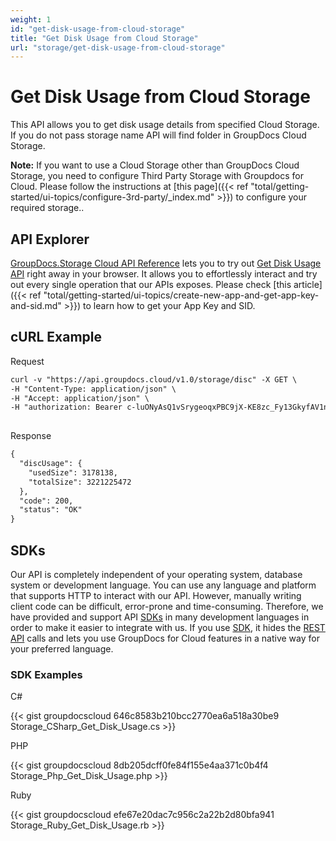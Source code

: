```yaml
---
weight: 1
id: "get-disk-usage-from-cloud-storage"
title: "Get Disk Usage from Cloud Storage"
url: "storage/get-disk-usage-from-cloud-storage"
---
```







# Get Disk Usage from Cloud Storage #

This API allows you to get disk usage details from specified Cloud Storage. If you do not pass storage name API will find folder in GroupDocs Cloud Storage. 

**Note:** If you want to use a Cloud Storage other than GroupDocs Cloud Storage, you need to configure Third Party Storage with Groupdocs for Cloud. Please follow the instructions at [this page]({{< ref "total/getting-started/ui-topics/configure-3rd-party/_index.md" >}}) to configure your required storage..

## API Explorer ##

[GroupDocs.Storage Cloud API Reference](https://apireference.groupdocs.cloud/storage/) lets you to try out [Get Disk Usage API](https://apireference.groupdocs.cloud/storage/#!/Storage/GetDiscUsage) right away in your browser. It allows you to effortlessly interact and try out every single operation that our APIs exposes. Please check [this article]({{< ref "total/getting-started/ui-topics/create-new-app-and-get-app-key-and-sid.md" >}}) to learn how to get your App Key and SID. 

## cURL Example ##





 Request

```html 
curl -v "https://api.groupdocs.cloud/v1.0/storage/disc" -X GET \
-H "Content-Type: application/json" \
-H "Accept: application/json" \
-H "authorization: Bearer c-luONyAsQ1vSrygeoqxPBC9jX-KE8zc_Fy13GkyfAV1n-yZq-NHYVmGYwj-z1FuHjm-8ogxz6XrRMQoyBqz5viML85WhN1GhNnPqrgoZ80IgAM5jTx5czuDEV4AqnJWrTx2HHm9Rb9LhWNdizZqltGae7oCJ-LR-ELR1T0GAimij_4Zbt5T5GIj67Xpz5MQpxkuC1lhU3sCVCOgsNT4Zq_MAOyTZV8ZBDJja4brN5EyggxgR3fYKsfaPSEd6De7Zr__-_LTH5QX9g9QsgfliaZsUgGUEWNTouIQhxBnCnusF98T3oUrYF8Wh2OoPl0Os_cN0loBHPfFrMsV6eSJafxzgVQRsF9U48HQZe_euKyh-N4UKASnOfTgQ-hvSV83ufjxwvTKHqzagYAEjvHvJU8YL6T8aoTBG2G8-GOt23GrxR0cPzTyVxZ2xobLPYhH8ZDGvkSWDdZJDkTwD-VaSp9GaGA"
    
 ```




 Response

```html 
{
  "discUsage": {
    "usedSize": 3178138,
    "totalSize": 3221225472
  },
  "code": 200,
  "status": "OK"
}
 ```






## SDKs ##

Our API is completely independent of your operating system, database system or development language. You can use any language and platform that supports HTTP to interact with our API. However, manually writing client code can be difficult, error-prone and time-consuming. Therefore, we have provided and support API [SDKs](https://github.com/groupdocs-storage-cloud) in many development languages in order to make it easier to integrate with us. If you use [SDK](https://github.com/groupdocs-storage-cloud), it hides the [REST API](https://apireference.groupdocs.cloud/storage/#!/Storage/GetDiscUsage) calls and lets you use GroupDocs for Cloud features in a native way for your preferred language.

### SDK Examples ###





 C#




{{< gist groupdocscloud 646c8583b210bcc2770ea6a518a30be9 Storage_CSharp_Get_Disk_Usage.cs >}}







 PHP




{{< gist groupdocscloud 8db205dcff0fe84f155e4aa371c0b4f4 Storage_Php_Get_Disk_Usage.php >}}







 Ruby




{{< gist groupdocscloud efe67e20dac7c956c2a22b2d80bfa941 Storage_Ruby_Get_Disk_Usage.rb >}}







